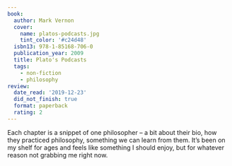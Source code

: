 ```yaml
---
book:
  author: Mark Vernon
  cover:
    name: platos-podcasts.jpg
    tint_color: '#c24d48'
  isbn13: 978-1-85168-706-0
  publication_year: 2009
  title: Plato's Podcasts
  tags:
    - non-fiction
    - philosophy
review:
  date_read: '2019-12-23'
  did_not_finish: true
  format: paperback
  rating: 2
---
```


Each chapter is a snippet of one philosopher – a bit about their bio, how they practiced philosophy, something we can learn from them. It’s been on my shelf for ages and feels like something I should enjoy, but for whatever reason not grabbing me right now.